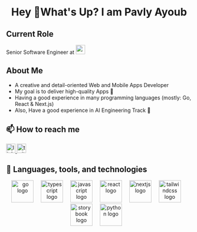 <h1 align="center">Hey 👋What's Up? I am Pavly Ayoub</h1>
<div>
  <h2>Current Role</h2>
  <p>  
    Senior Software Engineer at <a href="https://www.vodafone.com/careers/professional-career-areas/shared-services" target="_blank"><img src="https://img.shields.io/badge/-VOIS-EF0000?style=?style=flat&logo=vodafone&logoColor=red&color=white" height="25"/></a>
  </p>
</div>

<div>
  <h2>About Me</h2>
  <ul>
    <li>A creative and detail-oriented Web and Mobile Apps Developer</li>
    <li>My goal is to deliver high-quality Apps 📱</li>
    <li>Having a good experience in many programming languages (mostly: Go, React & Next.js) </li>
    <li>Also, Have a good experience in AI Engineering Track 🤖</li>
  </ul>
</div>




<div align="left">
<h2>📫 How to reach me</h2>
  <a href="https://www.linkedin.com/in/pavly-remon" target="_blank"> 
    <img src="https://img.shields.io/static/v1?message=LinkedIn&logo=linkedin&label=&color=0077B5&logoColor=white&labelColor=&style=for-the-badge" height="25" alt="linkedin logo"  />
  </a>
  <a href="mailto:pavlyremon@gmail.com" target="_blank"> 
    <img src="https://img.shields.io/static/v1?message=gmail&logo=gmail&label=&color=red&logoColor=white&labelColor=&style=for-the-badge" height="25" alt="twitter logo"  />
  </a>
</div>

<div align="left">
<h2>🔭 Languages, tools, and technologies</h2>
  <div align="center">
    <img src="https://skillicons.dev/icons?i=go" height="60" alt="go logo"  />
    <img width="12" />
    <img src="https://skillicons.dev/icons?i=ts" height="60" alt="typescript logo"  />
    <img width="12" />
    <img src="https://skillicons.dev/icons?i=js" height="60" alt="javascript logo"  />
    <img width="12" />
    <img src="https://skillicons.dev/icons?i=react" height="60" alt="react logo"  />
    <img width="12" />
    <img src="https://skillicons.dev/icons?i=nextjs" height="60" alt="nextjs logo"  />
    <img width="12" />
    <img src="https://skillicons.dev/icons?i=tailwind" height="60" alt="tailwindcss logo"  />
    <img width="12" />
    <img src="https://cdn.jsdelivr.net/gh/devicons/devicon/icons/storybook/storybook-original.svg" height="60" alt="storybook logo"  />
    <img width="12" />
    <img src="https://skillicons.dev/icons?i=py" height="60" alt="python logo"  />
    <img width="12" />
  </div>
</div>


